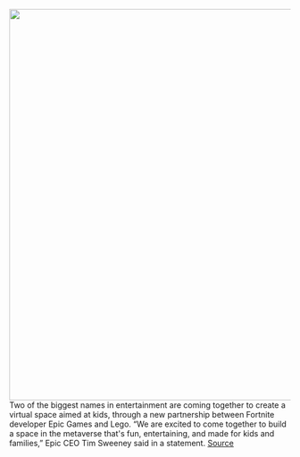 <img src='https://cdn.vox-cdn.com/thumbor/YmT3hbNR-nEfrHIVvYno2ya3PXw=/0x0:3840x2160/1200x800/filters:focal(1613x773:2227x1387)/cdn.vox-cdn.com/uploads/chorus_image/image/70720876/Fortnite_20210807141447.0.jpg' width='700px' /><br/>
Two of the biggest names in entertainment are coming together to create a virtual space aimed at kids, through a new partnership between Fortnite developer Epic Games and Lego. “We are excited to come together to build a space in the metaverse that's fun, entertaining, and made for kids and families,” Epic CEO Tim Sweeney said in a statement.
<a href='https://www.theverge.com/2022/4/7/23014616/epic-lego-metaverse-partnership'> Source <a/>